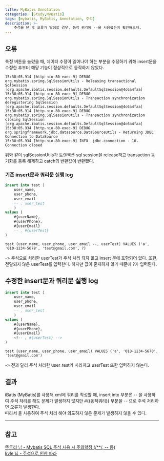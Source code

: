 ```yaml
---
title: MyBatis Annotation
categories: [Study,MyBatis]
tags: [mybatis, MyBatis, Annotation, 주석]
description: >-
    주석을 단 후 오류가 발생할 경우, 동적 쿼리에 --을 사용했는지 확인해보자.
---
```


## 오류

특정 버튼을 눌렀을 때, 데이터 수정이 일어나야 하는 부분을 수정하기 위해 insert문을 수정한 후부터 해당 기능이 정상적으로 동작하지 않았다.

```log
15:38:05.914 [http-nio-80-exec-9] DEBUG org.mybatis.spring.SqlSessionUtils - Releasing transactional SqlSession [org.apache.ibatis.session.defaults.DefaultSqlSession@4c6a4faa]
15:38:05.914 [http-nio-80-exec-9] DEBUG org.mybatis.spring.SqlSessionUtils - Transaction synchronization deregistering SqlSession [org.apache.ibatis.session.defaults.DefaultSqlSession@4c6a4faa]
15:38:05.914 [http-nio-80-exec-9] DEBUG org.mybatis.spring.SqlSessionUtils - Transaction synchronization closing SqlSession [org.apache.ibatis.session.defaults.DefaultSqlSession@4c6a4faa]
15:38:05.934 [http-nio-80-exec-9] DEBUG org.springframework.jdbc.datasource.DataSourceUtils - Returning JDBC Connection to DataSource
15:38:05.934 [http-nio-80-exec-9] INFO  jdbc.connection - 10. Connection closed  
```

위와 같이 sqlSessionUtils가 트랜잭션 sql session을 release하고 transaction 동기화를 등록 해제하고 catch의 반환값이 반환됐다.


### 기존 insert문과 쿼리문 실행 log

```sql
insert into test (
    user_name,
    user_phone,
    user_email
    -- , user_test
    )
values (
    #{userName},
    #{userPhone},
    #{userEmail}
    -- , #{userTest}
)
```

```log
test (user_name, user_phone, user_email --, userTest) VALUES ('a', '010-1234-5678', 'test@gmail.com', ?)
```

-> 주석으로 처리한 userTest가 주석 처리 되지 않고 insert 문에 포함되어 있다. 또한, 전달되지 않은 userTest를 입력한다. 하지만 값이 존재하지 않기 때문에 ?가 입력된다.


## 수정한 insert문과 쿼리문 실행 log

```sql
insert into test (
    user_name,
    user_phone,
    user_email
    -- , user_test
    )
values (
    #{userName},
    #{userPhone},
    #{userEmail}
    <!-- , #{userTest} -->
)
```

```log
test (user_name, user_phone, user_email) VALUES ('a', '010-1234-5678', 'test@gmail.com')
```

-> 전과 달리 주석 처리한 user_test가 사라지고 userTest 또한 입력하지 않는다.

## 결과

iBatis (MyBatis)를 사용해 xml에 쿼리를 작성할 때, insert into 부분은 -- 을 사용하여 주석 처리를 해도 문제가 발생하지 않지만 #{(동적쿼리)} 부분을 -- 으로 주석 처리하면 오류가 발생한다.<br/>
따라서 <!-- -->을 사용하여 주석 처리 해야 의도하지 않은 문제가 발생하지 않을 수 있다.

---


## 참고
[뚜루리 님 - Mybatis SQL 주석 사용 시 주의할점 (/**/, -- 등)](https://ddururiiiiiii.tistory.com/382)<br/>
[kyle 님 - 주석으로 인한 파라](https://velog.io/@jonghne/Mybatis-%EC%A3%BC%EC%84%9D%EC%9C%BC%EB%A1%9C-%EC%9D%B8%ED%95%9C-%ED%8C%8C%EB%9D%BC%EB%AF%B8%ED%84%B0-%EC%84%B8%ED%8C%85-%EC%98%A4%EB%A5%98)


